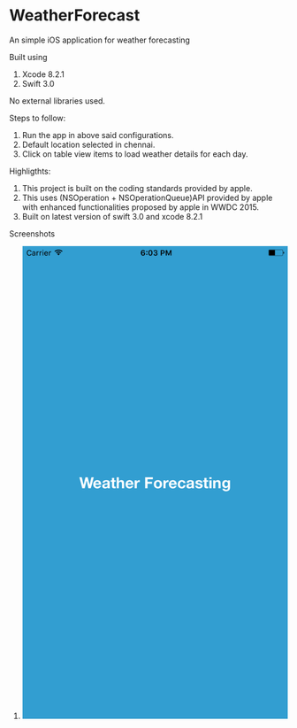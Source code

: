 # WeatherForecast
An simple iOS application for weather forecasting

Built using 

1. Xcode 8.2.1
2. Swift 3.0

No external libraries used.

Steps to follow:

1. Run the app in above said configurations.
2. Default location selected in chennai.
3. Click on table view items to load weather details for each day.

Highligthts:

1. This project is built on the coding standards provided by apple.
2. This uses (NSOperation + NSOperationQueue)API provided by apple with enhanced functionalities proposed by apple in WWDC 2015.
3. Built on latest version of swift 3.0 and xcode 8.2.1


Screenshots

1. ![Launch Screen](1.png)
